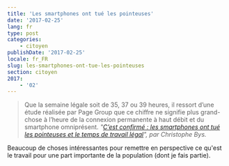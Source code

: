 ```yaml
---
title: 'Les smartphones ont tué les pointeuses'
date: '2017-02-25'
lang: fr
type: post
categories:
    - citoyen
publishDate: '2017-02-25'
locale: fr_FR
slug: les-smartphones-ont-tue-les-pointeuses
section: citoyen
2017:
    - '02'
---
```


> Que la semaine légale soit de 35, 37 ou 39 heures, il ressort d’une étude réalisée par Page Group que ce chiffre ne signifie plus grand-chose à l’heure de la connexion permanente à haut débit et du smartphone omniprésent.
> <cite>"[C’est confirmé : les smartphones ont tué les pointeuses et le temps de travail légal](http://www.usine-digitale.fr/article/c-est-confirme-les-smartphones-ont-tue-les-pointeuses-et-le-temps-de-travail-legal.N504174)", par Christophe Bys.</cite>

Beaucoup de choses intéressantes pour remettre en perspective ce qu'est le travail pour une part importante de la population (dont je fais partie).